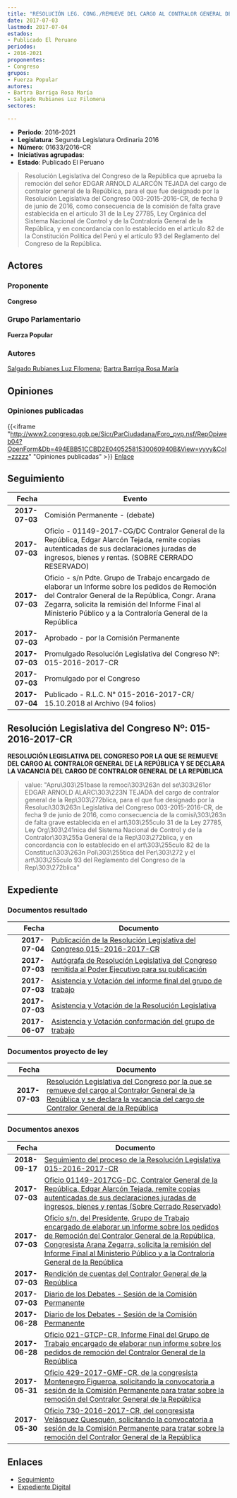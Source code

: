 ```yaml
---
title: "RESOLUCIÓN LEG. CONG./REMUEVE DEL CARGO AL CONTRALOR GENERAL DE LA REPÚBLICA Y SE DECLARA LA VACANCIA DEL CARGO DEL CONTRALOR GENERAL DE LA REPÚBLICA"
date: 2017-07-03
lastmod: 2017-07-04
estados:
- Publicado El Peruano
periodos:
- 2016-2021
proponentes:
- Congreso
grupos:
- Fuerza Popular
autores:
- Bartra Barriga Rosa María
- Salgado Rubianes Luz Filomena
sectores:

---
```

- **Periodo**: 2016-2021
- **Legislatura**: Segunda Legislatura Ordinaria 2016
- **Número**: 01633/2016-CR
- **Iniciativas agrupadas**: 
- **Estado**: Publicado El Peruano

> Resolución Legislativa del Congreso de la República que aprueba la remoción del señor EDGAR ARNOLD ALARCÓN TEJADA del cargo de contralor general de la República, para el que fue designado por la Resolución Legislativa del Congreso 003-2015-2016-CR, de fecha 9 de junio de 2016, como consecuencia de la comisión de falta grave establecida en el artículo 31 de la Ley 27785, Ley Orgánica del Sistema Nacional de Control y de la Contraloría General de la República, y en concordancia con lo establecido en el artículo 82 de la Constitución Política del Perú y el artículo 93 del Reglamento del Congreso de la República.


## Actores

### Proponente

**Congreso**

### Grupo Parlamentario

**Fuerza Popular**

### Autores

[Salgado Rubianes Luz Filomena](mailto:mailto:lsalgado@congreso.gob.pe); [Bartra Barriga Rosa María](mailto:mailto:rbartra@congreso.gob.pe)

## Opiniones

### Opiniones publicadas

{{<iframe "http://www2.congreso.gob.pe/Sicr/ParCiudadana/Foro_pvp.nsf/RepOpiweb04?OpenForm&Db=494EBB51CCBD2E04052581530060940B&View=yyyy&Col=zzzzz" "Opiniones publicadas" >}}
[Enlace](http://www2.congreso.gob.pe/Sicr/ParCiudadana/Foro_pvp.nsf/RepOpiweb04?OpenForm&Db=494EBB51CCBD2E04052581530060940B&View=yyyy&Col=zzzzz)


## Seguimiento

| Fecha | Evento |
|------:|--------|
| **2017-07-03** | Comisión Permanente - (debate) |
| **2017-07-03** | Oficio - 01149-2017-CG/DC Contralor General de la República, Edgar Alarcón Tejada, remite copias autenticadas de sus declaraciones juradas de ingresos, bienes y rentas. (SOBRE CERRADO RESERVADO) |
| **2017-07-03** | Oficio - s/n Pdte. Grupo de Trabajo encargado de elaborar un Informe sobre los pedidos de Remoción del Contralor General de la República, Congr. Arana Zegarra, solicita la remisión del Informe Final al Ministerio Público y a la Contraloría General de la República |
| **2017-07-03** | Aprobado - por la Comisión Permanente |
| **2017-07-03** | Promulgado Resolución Legislativa del Congreso Nº: 015-2016-2017-CR |
| **2017-07-03** | Promulgado por el Congreso |
| **2017-07-04** | Publicado - R.L.C. N° 015-2016-2017-CR/ 15.10.2018 al Archivo (94 folios) |

## Resolución Legislativa del Congreso Nº: 015-2016-2017-CR

**RESOLUCIÓN LEGISLATIVA DEL CONGRESO POR LA QUE SE REMUEVE DEL CARGO AL CONTRALOR GENERAL DE LA REPÚBLICA Y SE DECLARA LA VACANCIA DEL CARGO DE CONTRALOR GENERAL DE LA REPÚBLICA**

> value: "Apru\303\251base la remoci\303\263n del se\303\261or EDGAR ARNOLD ALARC\303\223N TEJADA del cargo de contralor general de la Rep\303\272blica, para el que fue designado por la Resoluci\303\263n Legislativa del Congreso 003-2015-2016-CR, de fecha 9 de junio de 2016, como consecuencia de la comisi\303\263n de falta grave establecida en el art\303\255culo 31 de la Ley 27785, Ley Org\303\241nica del Sistema Nacional de Control y de la Contralor\303\255a General de la Rep\303\272blica, y en concordancia con lo establecido en el art\303\255culo 82 de la Constituci\303\263n Pol\303\255tica del Per\303\272 y el art\303\255culo 93 del Reglamento del Congreso de la Rep\303\272blica"


## Expediente

### Documentos resultado

| Fecha | Documento |
|------:|-----------|
| **2017-07-04** | [Publicación de la Resolución Legislativa del Congreso 015-2016-2017-CR](http://www.leyes.congreso.gob.pe/Documentos/2016_2021/Resolucion_Legislativa_del_Congreso/RLC-015-2016-2017-CR.pdf) |
| **2017-07-03** | [Autógrafa de Resolución Legislativa del Congreso remitida al Poder Ejecutivo para su publicación](http://www.leyes.congreso.gob.pe/Documentos/2016_2021/Autografas/Resolucion_Legislativa_del_Congreso/AU0163320170703.pdf) |
| **2017-07-03** | [Asistencia y Votación del informe final del grupo de trabajo](http://www.leyes.congreso.gob.pe/Documentos/2016_2021/Asistencia_y_Votacion/Proyectos_de_Ley/AV0163320170703-.PDF) |
| **2017-07-03** | [Asistencia y Votación de la Resolución Legislativa](http://www.leyes.congreso.gob.pe/Documentos/2016_2021/Asistencia_y_Votacion/Proyectos_de_Ley/AV0163320170703.PDF) |
| **2017-06-07** | [Asistencia y Votación conformación del grupo de trabajo](http://www.leyes.congreso.gob.pe/Documentos/2016_2021/Asistencia_y_Votacion/Proyectos_de_Ley/AV0163320170607.PDF) |

### Documentos proyecto de ley

| Fecha | Documento |
|------:|-----------|
| **2017-07-03** | [Resolución Legislativa del Congreso por la que se remueve del cargo al Contralor General de la República y se declara la vacancia del cargo de Contralor General de la República](http://www.leyes.congreso.gob.pe/Documentos/2016_2021/Proyectos_de_Ley_y_de_Resoluciones_Legislativas/PL0163320170703.pdf) |

### Documentos anexos

| Fecha | Documento |
|------:|-----------|
| **2018-09-17** | [Seguimiento del proceso de la Resolución Legislativa 015-2016-2017-CR](http://www.leyes.congreso.gob.pe/Documentos/2016_2021/Seguimiento_de_Proyectos_de_Ley/01633PL20180917.PDF) |
| **2017-07-03** | [Oficio 01149-2017CG-DC, Contralor General de la República, Edgar Alarcón Tejada, remite copias autenticadas de sus declaraciones juradas de ingresos, bienes y rentas (Sobre Cerrado Reservado)](http://www.leyes.congreso.gob.pe/Documentos/2016_2021/Oficios/Otras_Instituciones/OFICIO-01149-2017-CG-DC.PDF) |
| **2017-07-03** | [Oficio s/n, del Presidente, Grupo de Trabajo encargado de elaborar un Informe sobre los pedidos de Remoción del Contralor General de la República, Congresista Arana Zegarra, solicita la remisión del Informe Final al Ministerio Público y a la Contraloría General de la República](http://www.leyes.congreso.gob.pe/Documentos/2016_2021/Oficios/Congresistas/OFICIO-S-N-20170703-ARANA.PDF) |
| **2017-07-03** | [Rendición de cuentas del Contralor General de la República](http://www.leyes.congreso.gob.pe/Documentos/2016_2021/Informes/Comision_Permanente/RENDICION-CUENTAS-CONTRALOR.pdf) |
| **2017-07-03** | [Diario de los Debates - Sesión de la Comisión Permanente](http://www2.congreso.gob.pe/Sicr/DiarioDebates/Publicad.nsf/SesionesPleno/05256D6E0073DFE90525815200709EAD/$FILE/PER-2016-12B.pdf) |
| **2017-06-28** | [Diario de los Debates - Sesión de la Comisión Permanente](http://www2.congreso.gob.pe/Sicr/DiarioDebates/Publicad.nsf/SesionesPleno/05256D6E0073DFE90525814E000E47A9/$FILE/PER-2016-12A.pdf) |
| **2017-06-28** | [Oficio 021-GTCP-CR, Informe Final del Grupo de Trabajo encargado de elaborar nun informe sobre los pedidos de remoción del Contralor General de la República](http://www.leyes.congreso.gob.pe/Documentos/2016_2021/Informes/Comision_Permanente/OFICIO-021-GTCP-CR-INF-COMISION-PERMANENTE..pdf) |
| **2017-05-31** | [Oficio 429-2017-GMF-CR, de la congresista Montenegro Figueroa, solicitando la convocatoria a sesión de la Comisión Permanente para tratar sobre la remoción del Contralor General de la República](http://www.leyes.congreso.gob.pe/Documentos/2016_2021/Oficios/Congresistas/OFICIO-429-2017-GMF-CR.pdf) |
| **2017-05-30** | [Oficio 730-2016-2017-CR, del congresista Velásquez Quesquén, solicitando la convocatoria a sesión de la Comisión Permanente para tratar sobre la remoción del Contralor General de la República](http://www.leyes.congreso.gob.pe/Documentos/2016_2021/Oficios/Congresistas/OFICIO-730-2016-2017-CR.pdf) |

## Enlaces

- [Seguimiento](http://www2.congreso.gob.pe/Sicr/TraDocEstProc/CLProLey2016.nsf/f7fff46988ca05b1052578e100829cc7/ce6f9ab9ad15f8c605258153007071d6?OpenDocument)
- [Expediente Digital](http://www2.congreso.gob.pe/Sicr/TraDocEstProc/Expvirt_2011.nsf/visbusqptramdoc1621/01633?opendocument)

